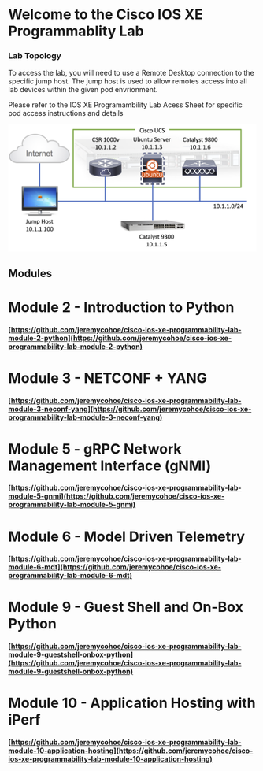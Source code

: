 # Welcome to the Cisco IOS XE Programmablity Lab

### Lab Topology
To access the lab, you will need to use a Remote Desktop connection to the specific jump host.  The jump host is used to allow remotes access into all lab devices within the given pod envrionment.

Please refer to the IOS XE Programambility Lab Acess Sheet for specific pod access instructions and details

![](./lab_topology.png)

## Modules

# Module 2 - Introduction to Python
#### [https://github.com/jeremycohoe/cisco-ios-xe-programmability-lab-module-2-python](https://github.com/jeremycohoe/cisco-ios-xe-programmability-lab-module-2-python)

# Module 3 - NETCONF + YANG
#### [https://github.com/jeremycohoe/cisco-ios-xe-programmability-lab-module-3-neconf-yang](https://github.com/jeremycohoe/cisco-ios-xe-programmability-lab-module-3-neconf-yang)

# Module 5 - gRPC Network Management Interface (gNMI)
#### [https://github.com/jeremycohoe/cisco-ios-xe-programmability-lab-module-5-gnmi](https://github.com/jeremycohoe/cisco-ios-xe-programmability-lab-module-5-gnmi)

# Module 6 - Model Driven Telemetry
#### [https://github.com/jeremycohoe/cisco-ios-xe-programmability-lab-module-6-mdt](https://github.com/jeremycohoe/cisco-ios-xe-programmability-lab-module-6-mdt)

# Module 9 - Guest Shell and On-Box Python
#### [https://github.com/jeremycohoe/cisco-ios-xe-programmability-lab-module-9-guestshell-onbox-python](https://github.com/jeremycohoe/cisco-ios-xe-programmability-lab-module-9-guestshell-onbox-python)

# Module 10 - Application Hosting with iPerf
#### [https://github.com/jeremycohoe/cisco-ios-xe-programmability-lab-module-10-application-hosting](https://github.com/jeremycohoe/cisco-ios-xe-programmability-lab-module-10-application-hosting)
